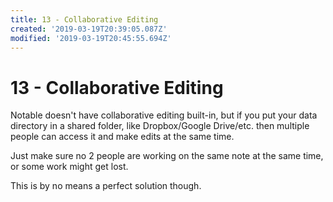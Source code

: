 ```yaml
---
title: 13 - Collaborative Editing
created: '2019-03-19T20:39:05.087Z'
modified: '2019-03-19T20:45:55.694Z'
---
```


# 13 - Collaborative Editing

Notable doesn't have collaborative editing built-in, but if you put your data directory in a shared folder, like Dropbox/Google Drive/etc. then multiple people can access it and make edits at the same time.

Just make sure no 2 people are working on the same note at the same time, or some work might get lost.

This is by no means a perfect solution though.
